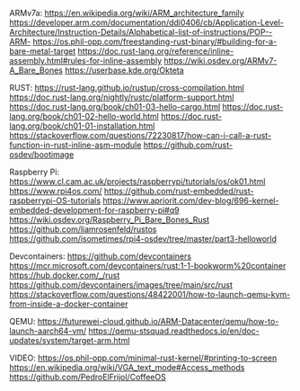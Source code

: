 ARMv7a:
https://en.wikipedia.org/wiki/ARM_architecture_family
https://developer.arm.com/documentation/ddi0406/cb/Application-Level-Architecture/Instruction-Details/Alphabetical-list-of-instructions/POP--ARM-
https://os.phil-opp.com/freestanding-rust-binary/#building-for-a-bare-metal-target
https://doc.rust-lang.org/reference/inline-assembly.html#rules-for-inline-assembly
https://wiki.osdev.org/ARMv7-A_Bare_Bones
https://userbase.kde.org/Okteta

RUST:
https://rust-lang.github.io/rustup/cross-compilation.html
https://doc.rust-lang.org/nightly/rustc/platform-support.html
https://doc.rust-lang.org/book/ch01-03-hello-cargo.html
https://doc.rust-lang.org/book/ch01-02-hello-world.html
https://doc.rust-lang.org/book/ch01-01-installation.html
https://stackoverflow.com/questions/72230817/how-can-i-call-a-rust-function-in-rust-inline-asm-module
https://github.com/rust-osdev/bootimage

Raspberry Pi:
https://www.cl.cam.ac.uk/projects/raspberrypi/tutorials/os/ok01.html
https://www.rpi4os.com/
https://github.com/rust-embedded/rust-raspberrypi-OS-tutorials
https://www.apriorit.com/dev-blog/696-kernel-embedded-development-for-raspberry-pi#q9
https://wiki.osdev.org/Raspberry_Pi_Bare_Bones_Rust
https://github.com/liamrosenfeld/rustos
https://github.com/isometimes/rpi4-osdev/tree/master/part3-helloworld

Devcontainers:
https://github.com/devcontainers
https://mcr.microsoft.com/devcontainers/rust:1-1-bookworm%20container
https://hub.docker.com/_/rust
https://github.com/devcontainers/images/tree/main/src/rust
https://stackoverflow.com/questions/48422001/how-to-launch-qemu-kvm-from-inside-a-docker-container

QEMU:
https://futurewei-cloud.github.io/ARM-Datacenter/qemu/how-to-launch-aarch64-vm/
https://qemu-stsquad.readthedocs.io/en/doc-updates/system/target-arm.html

VIDEO:
https://os.phil-opp.com/minimal-rust-kernel/#printing-to-screen
https://en.wikipedia.org/wiki/VGA_text_mode#Access_methods
https://github.com/PedroElFrijol/CoffeeOS
